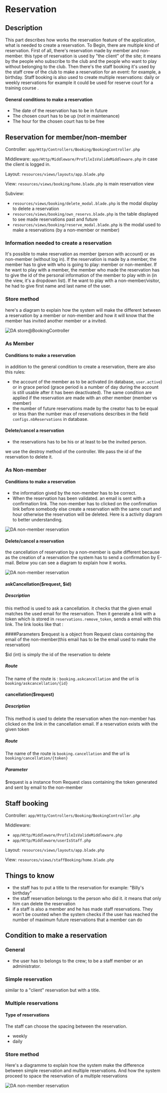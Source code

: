 # Reservation
## Description
This part describes how works the reservation feature of the application, what is needed to create a reservation.
To Begin, there are multiple kind of reservation. First of all, there's reservation made by member and non-member. this type of reservation is used by "the client" of the site; it means
by the people who subscribe to the club and the people who want to play without belonging to the club. Then there's the staff booking it's used by the staff crew of the club to make a reservation for an event: for example, a birthday.
Staff booking is also used to create multiple reservations: daily or weekly reservations for example it could be used for reserve court for a training course .

#### General conditions to make a reservation

- The date of the reservation has to be in future
- The chosen court has to be up (not in maintenance)
- The hour for the chosen court has to be free

## Reservation for member/non-member

Controller: `app/Http/Controllers/Booking/BookingController.php`

Middleware: `app/Http/Middleware/ProfileIsValideMiddleware.php`  in case the client is logged in.

Layout: `resources/views/layouts/app.blade.php`

View: `resources/views/booking/home.blade.php` is main reservation view

Subview:
- `resources/views/booking/delete_modal.blade.php` is the modal display to delete a reservation
- `resources/views/booking/own_reservs.blade.php` is the table displayed to see made reservations past and future
- `resources/views/booking/reserve_modal.blade.php` is the modal used to make a reservations (by a non-member or member)


### Information needed to create a reservation
It's possible to make reservation as member (person with account) or as non-member (without log in).
If the reservation is made by a member, the member has to give with who is going to play: member or non-member. If he want
to play with a member, the member who made the reservation has to give the id of the personal information of the member
to play with in (in the view, it's a dropdown list). If he want to play with a non-member/visitor, he had to give first name
and last name of the user.

### Store method
here's a diagram to explain how the system will make the different between a reservation by a member or non-member and how it will know that
the member has invited another member or a invited.


![DA store@BookingController](img/reservations/Store-BookingController.png)



### As Member
#### Conditions to make a reservation
in addition to the general condition to create a reservation, there are also this rules:

- the account of the member as to be activated (in database, `user.active`) or in grace period (grace period is
a number of day during the account
is still usable after it has been deactivated). The same condition are applied if the reservation are made with an
other member (member vs member)
- the number of future reservations made by the creator has to be equal or less than the number max of reservations describes in the field
`configs.nbReservations` in database.

#### Delete/cancel a reservation
- the reservations has to be his or at least to be the invited person.

we use the destroy method of the controller. We pass the id of the reservation to delete it.



### As Non-member

#### Conditions to make a reservation
- the information gived by the non-member has to be correct.
- When the reservation has been validated. an email is sent with a confirmation link. The non-member has to clicked on
the confirmation link before somebody else create a reservation with the same court and hour otherwise the reservation will be
deleted. Here is a activity diagram to better understanding.

![DA non-member reservation](img/reservations/nonMemberReservation.png)



#### Delete/cancel a reservation

the cancellation of reservation by a non-member is quite different because as the creation of a reservation the system has
to send a confirmation by E-mail. Below you can see a diagram to explain how it works.

![DA non-member reservation](img/reservations/nonMemberReservationCancellation.png)

#### askCancellation($request, $id)

##### Description

this method is used to ask a cancellation. it checks that the given email matches the used email for the reservation.
Then it generate a link with a token which is stored in `reservations.remove_token`, sends a email with this link.
The link looks like that :

####Parameters
$request is a object from Request class containing the email of the non-member(this email has to be the email used to make the
reservation)

$id (int) is simply the id of the reservation to delete

##### Route
The name of the route is : `booking.askcancellation` and the url is `booking/askcancellation/{id}`



#### cancellation($request)

##### Description
This method is used to delete the reservation when the non-member has clicked on the link in the cancellation email.
If a reservation exists with the given token

##### Route
The name of the route is `booking.cancellation` and the url is `booking/cancellation/{token}`

##### Parameter
$request is a instance from Request class containing the token generated and sent by email to the non-member


## Staff booking
Controller: `app/Http/Controllers/Booking/BookingController.php`

Middleware:
- `app/Http/Middleware/ProfileIsValideMiddleware.php`
- `app/Http/Middleware/userIsStaff.php`

Layout: `resources/views/layouts/app.blade.php`

View: `resources/views/staffBooking/home.blade.php`

## Things to know
- the staff has to put a title to the reservation for example: "Billy's birthday"
- the staff reservation belongs to the person who did it. it means that only him can delete the reservation
- if a staff is also a member and he has made staff reservations. They won't be counted when the system checks
if the user has reached the number of maximum future reservations that a member can do


## Condition to make a reservation
### General
- the user has to belongs to the crew; to be a staff member or an administrator.

### Simple reservation
similar to a "client" reservation but with a title.

### Multiple reservations
#### Type of reservations
The staff can choose the spacing between the reservation.
- weekly
- daily

### Store method
Here\'s a diagramme to explain how the system make the difference between simple reservation and multiple reservations. And how
the system proceed to space the reservation of a multiple reservations

![DA non-member reservation](img/reservations/Store-staffBookingController.png)
